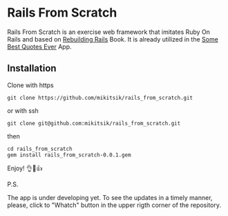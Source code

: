 # Rails From Scratch

Rails From Scratch is an exercise web framework that imitates Ruby On Rails and based on [Rebuilding Rails](https://rebuilding-rails.com/) Book. It is already utilized in the [Some Best Quotes Ever](https://github.com/mikitsik/some_best_quotes_ever) App.

## Installation

Clone with https

`git clone https://github.com/mikitsik/rails_from_scratch.git`

or with ssh

`git clone git@github.com:mikitsik/rails_from_scratch.git`

then

```
cd rails_from_scratch
gem install rails_from_scratch-0.0.1.gem
```
Enjoy! &#128076;&#128578;&#128077;

P.S.

The app is under developing yet. To see the updates in a timely manner, please, click to "Whatch" button in the upper rigth corner of the repository.


